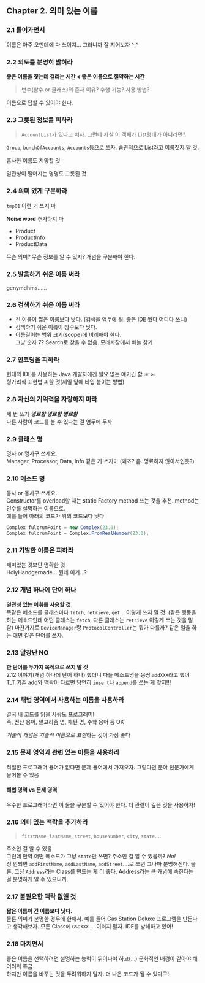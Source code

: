 ## Chapter 2. 의미 있는 이름
### 2.1 들어가면서
이름은 아주 오만데에 다 쓰이지... 그러니까 잘 지어보자 ^_^

### 2.2 의도를 분명히 밝혀라
**좋은 이름을 짓는데 걸리는 시간 < 좋은 이름으로 절약하는 시간**

> 변수(함수 or 클래스)의 존재 이유? 수행 기능? 사용 방법?  

이름으로 답할 수 있어야 한다. 

### 2.3 그릇된 정보를 피하라
> `AccountList`가 있다고 치자. 그런데 사실 이 객체가 List형태가 아니라면?  

`Group`, `bunchOfAccounts`, `Accounts`등으로 쓰자. 습관적으로 List라고 이름짓지 말 것.

흡사한 이름도 지양할 것

일관성이 떨어지는 명명도 그릇된 것

### 2.4 의미 있게 구분하라
`tmp01` 이런 거 쓰지 마

**Noise word** 추가하지 마
* Product
* ProductInfo
* ProductData

무슨 의미? 무슨 정보를 알 수 있지? 개념을 구분해야 한다.

### 2.5 발음하기 쉬운 이름 써라
genymdhms......

### 2.6 검색하기 쉬운 이름 써라
* 긴 이름이 짧은 이름보다 낫다. (검색을 염두에 둬. 좋은 IDE 뒀다 어디다 쓰니)
* 검색하기 쉬운 이름이 상수보다 낫다.
* 이름길이는 범위 크기(scope)에 비례해야 한다.  
그냥 숫자 7? Search로 찾을 수 없음. 모래사장에서 바늘 찾기

### 2.7 인코딩을 피하라
현대의 IDE를 사용하는 Java 개발자에겐 필요 없는 얘기긴 함 ☞☜  
헝가리식 표현법 피할 것(제일 앞에 타입 붙이는 방법)

### 2.8 자신의 기억력을 자랑하지 마라
세 번 쓰기 ***명료함 명료함 명료함***  
다른 사람이 코드를 볼 수 있다는 걸 염두에 두자

### 2.9 클래스 명
명사 or 명사구 쓰세요.  
Manager, Processor, Data, Info 같은 거 쓰지마 (왜죠? 음. 명료하지 않아서인듯?)

### 2.10 메소드 명
동사 or 동사구 쓰세요.  
Constructor를 overload할 때는 static Factory method 쓰는 것을 추천. method는 인수를 설명하는 이름으로.  
예를 들어 아래의 코드가 위의 코드보다 낫다

```java
Complex fulcrumPoint = new Complex(23.0);
Complex fulcrumPoint = Complex.FromRealNumber(23.0);
```

### 2.11 기발한 이름은 피하라
재미있는 것보단 명확한 것  
HolyHandgernade... 뭔데 이거...?

### 2.12 개념 하나에 단어 하나
**일관성 있는 어휘를 사용할 것**  
똑같은 메소드를 클래스마다 `fetch`, `retrieve`, `get`... 이렇게 쓰지 말 것. (같은 행동을 하는 메소드인데 어떤 클래스는 `fetch`, 다른 클래스는 `retrieve` 이렇게 쓰는 것을 말함) 마찬가지로 `DeviceManager`랑 `ProtocolController`는 뭐가 다를까? 같은 일을 하는 애면 같은 단어를 쓰자.  

### 2.13 말장난 NO
**한 단어를 두가지 목적으로 쓰지 말 것**  
2.12 이야기(개념 하나에 단어 하나) 했더니 다들 메소드명을 몽땅 `addXXX`라고 했어 T_T 기존 add와 맥락이 다르면 당연히 `insert`나 `append`를 쓰는 게 맞지!!!

### 2.14 해법 영역에서 사용하는 이름을 사용하라
결국 내 코드를 읽을 사람도 프로그래머!  
즉, 전산 용어, 알고리즘 명, 패턴 명, 수학 용어 등 OK

*기술적 개념은 기술적 이름으로 표현*하는 것이 가장 좋다

### 2.15 문제 영역과 관련 있는 이름을 사용하라
적절한 프로그래머 용어가 없다면 문제 용어에서 가져오자. 그렇다면 분야 전문가에게 물어볼 수 있음

#### 해법 영역 vs 문제 영역
우수한 프로그래머라면 이 둘을 구분할 수 있어야 한다. 더 관련이 깊은 것을 사용하자!

### 2.16 의미 있는 맥락을 추가하라
> `firstName`, `lastName`, `street`, `houseNumber`, `city`, `state`....

주소인 걸 알 수 있음  
그런데 만약 어떤 메소드가 그냥 `state`만 쓰면? 주소인 걸 알 수 있을까? *No!*  
정 안되면 `addFirstName`, `addLastName`, `addStreet`....로 쓰면 그나마 분명해진다. 물론, 그냥 `Address`라는 Class를 만드는 게 더 좋다. Address라는 큰 개념에 속한다는 걸 분명하게 알 수 있으니까.

### 2.17 불필요한 맥락 없앨 것
**짧은 이름이 긴 이름보다 낫다.**  
물론 의미가 분명한 경우에 한해서. 예를 들어 Gas Station Deluxe 프로그램을 만든다고 생각해보자. 모든 Class에 `GSDXXX`.... 이러지 말자. IDE를 방해하고 있어!

### 2.18 마치면서
좋은 이름을 선택하려면 설명하는 능력이 뛰어나야 하고(...) 문화적인 배경이 같아야 해 어려워 쥬금  
하지만 이름을 바꾸는 것을 두려워하지 말자. 더 나은 코드가 될 수 있다구!